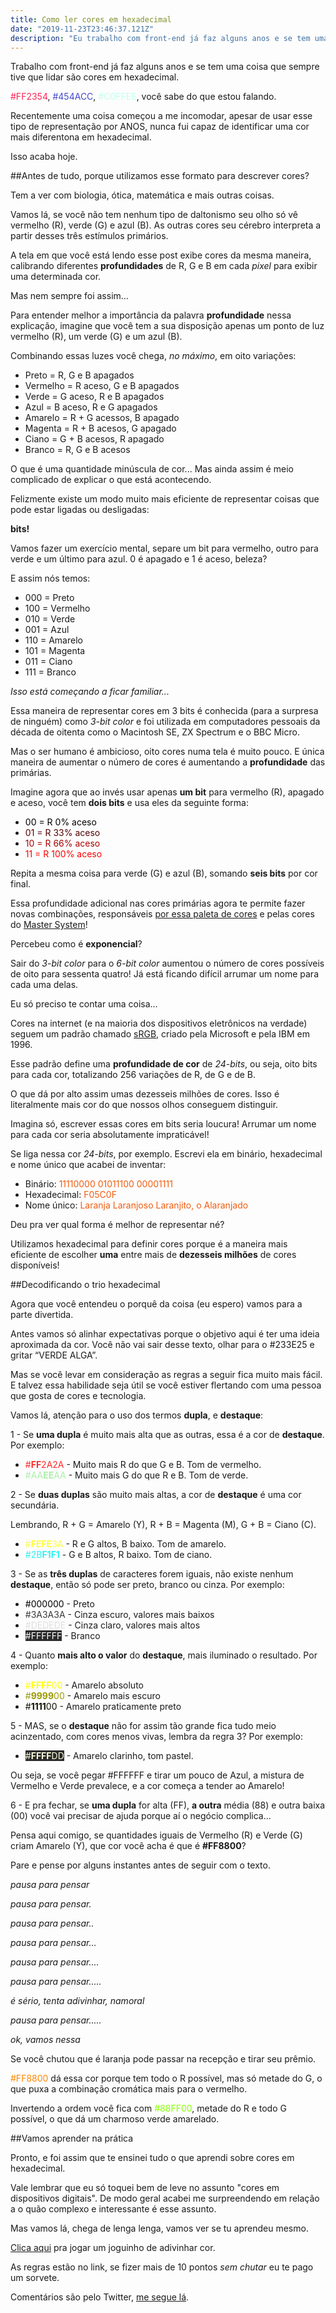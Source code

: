 ```yaml
---
title: Como ler cores em hexadecimal
date: "2019-11-23T23:46:37.121Z"
description: "Eu trabalho com front-end já faz alguns anos e se tem uma coisa que eu sempre tive que lidar são cores em hexadecimal. Nesse texto eu compartilho o que aprendi e deixo uma ~surpresa~ no final."
---
```


Trabalho com front-end já faz alguns anos e se tem uma coisa que sempre tive que lidar são cores em hexadecimal.

<span style="color: #FF2354">#FF2354</span>, <span style="color: #454ACC">#454ACC</span>, <span style="color: #C0FFEE">#C0FFEE</span>, você sabe do que estou falando.

Recentemente uma coisa começou a me incomodar, apesar de usar esse tipo de representação por ANOS, nunca fui capaz de identificar uma cor mais diferentona em hexadecimal.

Isso acaba hoje.

##Antes de tudo, porque utilizamos esse formato para descrever cores?

Tem a ver com biologia, ótica, matemática e mais outras coisas.

Vamos lá, se você não tem nenhum tipo de daltonismo seu olho só vê vermelho (R), verde (G) e azul (B). As outras cores seu cérebro interpreta a partir desses três estímulos primários.

A tela em que você está lendo esse post exibe cores da mesma maneira, calibrando diferentes **profundidades** de R, G e B em cada _pixel_ para exibir uma determinada cor.

Mas nem sempre foi assim...

Para entender melhor a importância da palavra **profundidade** nessa explicação, imagine que você tem a sua disposição apenas um ponto de luz vermelho (R), um verde (G) e um azul (B). 

Combinando essas luzes você chega, _no máximo_, em oito variações:

- Preto = R, G e B apagados
- Vermelho = R aceso, G e B apagados
- Verde = G aceso, R e B apagados
- Azul = B aceso, R e G apagados
- Amarelo = R + G acessos, B apagado
- Magenta = R + B acesos, G apagado
- Ciano = G + B acesos, R apagado
- Branco = R, G e B acesos

O que é uma quantidade minúscula de cor... Mas ainda assim é meio complicado de explicar o que está acontecendo.

Felizmente existe um modo muito mais eficiente de representar coisas que pode estar ligadas ou desligadas: 

**bits!**

Vamos fazer um exercício mental, separe um bit para vermelho, outro para verde e um último para azul. 0 é apagado e 1 é aceso, beleza?

E assim nós temos:

- 000 = Preto
- 100 = Vermelho
- 010 = Verde 
- 001 = Azul
- 110 = Amarelo
- 101 = Magenta
- 011 = Ciano
- 111 = Branco

_Isso está começando a ficar familiar..._

Essa maneira de representar cores em 3 bits é conhecida (para a surpresa de ninguém) como _3-bit color_ e foi utilizada em computadores pessoais da década de oitenta como o Macintosh SE, ZX Spectrum e o BBC Micro.

Mas o ser humano é ambicioso, oito cores numa tela é muito pouco. E única maneira de aumentar o número de cores é aumentando a **profundidade** das primárias.

Imagine agora que ao invés usar apenas **um bit** para vermelho (R), apagado e aceso, você tem **dois bits** e usa eles da seguinte forma:

- <span style="color: #000000">00 = R 0% aceso</span>
- <span style="color: #550000">01 = R 33% aceso</span>
- <span style="color: #AA0000">10 = R 66% aceso</span>
- <span style="color: #FF0000">11 = R 100% aceso</span>

Repita a mesma coisa para verde (G) e azul (B), somando **seis bits** por cor final.

Essa profundidade adicional nas cores primárias agora te permite fazer novas combinações, responsáveis [por essa paleta de cores](https://lospec.com/palette-list/6-bit-rgb) e pelas cores do [Master System](https://en.wikipedia.org/wiki/Master_System#Technical_specifications)!

Percebeu como é **exponencial**? 

Sair do _3-bit color_ para o _6-bit color_ aumentou o número de cores possíveis de oito para sessenta quatro! Já está ficando difícil arrumar um nome para cada uma delas.

Eu só preciso te contar uma coisa... 

Cores na internet (e na maioria dos dispositivos eletrônicos na verdade) seguem um padrão chamado [sRGB](https://en.wikipedia.org/wiki/SRGB), criado pela Microsoft e pela IBM em 1996.

Esse padrão define uma **profundidade de cor** de _24-bits_, ou seja, oito bits para cada cor, totalizando 256 variações de R, de G e de B.

O que dá por alto assim umas dezesseis milhões de cores. Isso é literalmente mais cor do que nossos olhos conseguem distinguir.

Imagina só, escrever essas cores em bits seria loucura! Arrumar um nome para cada cor seria absolutamente impraticável!  

Se liga nessa cor _24-bits_, por exemplo. Escrevi ela em binário, hexadecimal e nome único que acabei de inventar:

- Binário: <span style="color: #F05C0F">11110000 01011100 00001111</span>
- Hexadecimal: <span style="color: #F05C0F">F05C0F</span>
- Nome único: <span style="color: #F05C0F">Laranja Laranjoso Laranjito, o Alaranjado</span>

Deu pra ver qual forma é melhor de representar né?

Utilizamos hexadecimal para definir cores porque é a maneira mais eficiente de escolher **uma** entre mais de **dezesseis milhões** de cores disponíveis!

##Decodificando o trio hexadecimal

Agora que você entendeu o porquê da coisa (eu espero) vamos para a parte divertida. 

Antes vamos só alinhar expectativas porque o objetivo aqui é ter uma ideia aproximada da cor. Você não vai sair desse texto, olhar para o #233E25 e gritar “VERDE ALGA”.

Mas se você levar em consideração as regras a seguir fica muito mais fácil. E talvez essa habilidade seja útil se você estiver flertando com uma pessoa que gosta de cores e tecnologia.

Vamos lá, atenção para o uso dos termos **dupla**, e **destaque**:

1 - Se **uma dupla** é muito mais alta que as outras, essa é a cor de **destaque**. Por exemplo:

- <span style="color: #FF2a2a">#**FF**2A2A</span> - Muito mais R do que G e B. Tom de vermelho.
- <span style="color: #AAEEAA">\#AA**EE**AA</span> - Muito mais G do que R e B. Tom de verde.


2 - Se **duas duplas** são muito mais altas, a cor de **destaque** é uma cor secundária. 

Lembrando, R + G = Amarelo (Y), R + B = Magenta (M), G + B  = Ciano (C).

- <span style="color: #FEFE3a">\#**FEFE**3A</span> - R e G altos, B baixo. Tom de amarelo.
- <span style="color: #2BF1f1">\#2B**F1F1**</span> - G e B altos, R baixo. Tom de ciano.

3 - Se as **três duplas** de caracteres forem iguais, não existe nenhum **destaque**, então só pode ser preto, branco ou cinza. Por exemplo:

- <span style="color: #000000">\#000000</span> - Preto
- <span style="color: #3A3A3A">\#3A3A3A</span> - Cinza escuro, valores mais baixos
- <span style="color: #DEDEDE; ">\#DEDEDE</span> - Cinza claro, valores mais altos
- <span style="color: #FFFFFF; background: #2b2b2b">\#FFFFFF</span> - Branco

4 - Quanto **mais alto o valor** do **destaque**, mais iluminado o resultado. Por exemplo:

- <span style="color: #FFFF00">#**FFFF**00</span> - Amarelo absoluto
- <span style="color: #999900">#**9999**00</span> - Amarelo mais escuro
- <span style="color: #111100">#**1111**00</span> - Amarelo praticamente preto

5 - MAS, se o **destaque** não for assim tão grande fica tudo meio acinzentado, com cores menos vivas, lembra da regra 3? Por exemplo:

- <span style="color: #FFFFDD; background: #2b2b2b">\#**FFFF**DD</span> - Amarelo clarinho, tom pastel. 

Ou seja, se você pegar #FFFFFF e tirar um pouco de Azul, a mistura de Vermelho e Verde prevalece, e a cor começa a tender ao Amarelo!

6 - E pra fechar, se **uma dupla** for alta (FF), **a outra** média (88) e outra baixa (00) você vai precisar de ajuda porque aí o negócio complica...

Pensa aqui comigo, se quantidades iguais de Vermelho (R) e Verde (G) criam Amarelo (Y), que cor você acha é que é **#FF8800**?

Pare e pense por alguns instantes antes de seguir com o texto.

_pausa para pensar_

_pausa para pensar._

_pausa para pensar.._

_pausa para pensar..._

_pausa para pensar...._

_pausa para pensar....._

_é sério, tenta adivinhar, namoral_

_pausa para pensar....._

_ok, vamos nessa_

Se você chutou que é laranja pode passar na recepção e tirar seu prêmio. 

<span style="color: #FF8800">\#FF8800</span> dá essa cor porque tem todo o R possível, mas só metade do G, o que puxa a combinação cromática mais para o vermelho.

Invertendo a ordem você fica com <span style="color: #88FF00">#88FF00</span>, metade do R e todo G possível, o que dá um charmoso verde amarelado.

##Vamos aprender na prática

Pronto, e foi assim que te ensinei tudo o que aprendi sobre cores em hexadecimal. 

Vale lembrar que eu só toquei bem de leve no assunto "cores em dispositivos digitais". De modo geral acabei me surpreendendo em relação a o quão complexo e interessante é esse assunto.

Mas vamos lá, chega de lenga lenga, vamos ver se tu aprendeu mesmo.

[Clica aqui](https://paladini.dev/hexadexa) pra jogar um joguinho de adivinhar cor.

As regras estão no link, se fizer mais de 10 pontos _sem chutar_ eu te pago um sorvete.

Comentários são pelo Twitter, [me segue lá](https://paladini.dev/hexadexa)<a>.